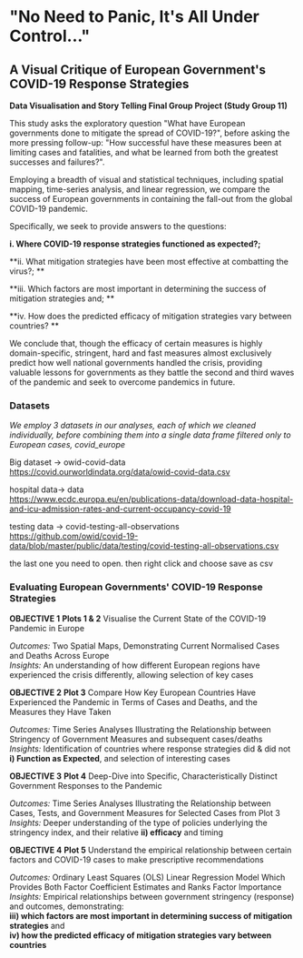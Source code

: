# "No Need to Panic, It's All Under Control..." 
## A Visual Critique of European Government's COVID-19 Response Strategies

**Data Visualisation and Story Telling Final Group Project (Study Group 11)**

This study asks the exploratory question "What have European governments done to mitigate the spread of COVID-19?", before asking the more pressing follow-up: "How successful have these measures been at limiting cases and fatalities, and what be learned from both the greatest successes and failures?". 

Employing a breadth of visual and statistical techniques, including spatial mapping, time-series analysis, and linear regression, we compare the success of European governments in containing the fall-out from the global COVID-19 pandemic.   

Specifically, we seek to provide answers to the questions:   

**i.      Where COVID-19 response strategies functioned as expected?;**  

**ii.	    What mitigation strategies have been most effective at combatting the virus?;  **

**iii.	  Which factors are most important in determining the success of mitigation strategies and;   **

**iv.     How does the predicted efficacy of mitigation strategies vary between countries?  **  

We conclude that, though the efficacy of certain measures is highly domain-specific, stringent, hard and fast measures almost exclusively predict how well national governments handled the crisis, providing valuable lessons for governments as they battle the second and third waves of the pandemic and seek to overcome pandemics in future.   

### Datasets

*We employ 3 datasets in our analyses, each of which we cleaned individually, before combining them into a single data frame filtered only to European cases, covid_europe*

Big dataset -> owid-covid-data   
https://covid.ourworldindata.org/data/owid-covid-data.csv

hospital data-> data  
https://www.ecdc.europa.eu/en/publications-data/download-data-hospital-and-icu-admission-rates-and-current-occupancy-covid-19

testing data -> covid-testing-all-observations  
https://github.com/owid/covid-19-data/blob/master/public/data/testing/covid-testing-all-observations.csv

the last one you need to open. then right click and choose save as csv

### Evaluating European Governments' COVID-19 Response Strategies

**OBJECTIVE 1** **Plots 1 & 2** Visualise the Current State of the COVID-19 Pandemic in Europe  

*Outcomes:*                     Two Spatial Maps, Demonstrating Current Normalised Cases and Deaths Across Europe  
*Insights:*                     An understanding of how different European regions have experienced the crisis differently, allowing selection of key cases    

**OBJECTIVE 2** **Plot 3**      Compare How Key European Countries Have Experienced the Pandemic in Terms of Cases and Deaths, and the Measures they Have Taken  

*Outcomes:*                     Time Series Analyses Illustrating the Relationship between Stringency of Government Measures and subsequent cases/deaths  
*Insights:*                     Identification of countries where response strategies did & did not **i) Function as Expected**, and selection of interesting cases  

**OBJECTIVE 3** **Plot 4**      Deep-Dive into Specific, Characteristically Distinct Government Responses to the Pandemic   

*Outcomes:*                     Time Series Analyses Illustrating the Relationship between Cases, Tests, and Government Measures for Selected Cases from Plot 3  
*Insights:*                     Deeper understanding of the type of policies underlying the stringency index, and their relative **ii) efficacy** and timing  


**OBJECTIVE 4** **Plot 5**      Understand the empirical relationship between certain factors and COVID-19 cases to make prescriptive recommendations  

*Outcomes:*                     Ordinary Least Squares (OLS) Linear Regression Model Which Provides Both Factor Coefficient Estimates and Ranks Factor Importance   
*Insights:*                     Empirical relationships between government stringency (response) and outcomes, demonstrating:  
                                **iii) which factors are most important in determining success of mitigation strategies** and  
                                **iv) how the predicted efficacy of mitigation strategies vary between countries**
                                
                           
